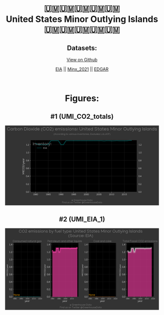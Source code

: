 
<center>
<h1 align="center">
🇺🇲🇺🇲🇺🇲🇺🇲🇺🇲
<br>
United States Minor Outlying Islands
<br>
🇺🇲🇺🇲🇺🇲🇺🇲🇺🇲
</h1>
<h2>Datasets:</h2>
<p><a href="https://github.com/dquintani/GreenhouseData/tree/master/country_data/UMI_United States Minor Outlying Islands/data">View on Github</a>
<br></p><p><a href="data/UMI_EIA.csv">EIA</a> || <a href="data/UMI_Minx_2021.csv">Minx_2021</a> || <a href="data/UMI_EDGAR.csv">EDGAR</a></p><p><br></p>
<h1>Figures:</h1><h2>#1 (UMI_CO2_totals)</h2>
<p><img alt="" src="figures/UMI_CO2_totals.png" /></p><h2>#2 (UMI_EIA_1)</h2>
<p><img alt="" src="figures/UMI_EIA_1.png" /></p>